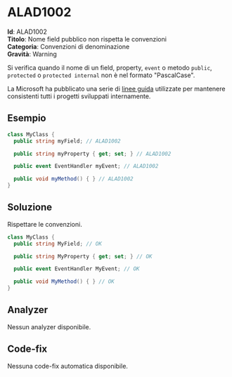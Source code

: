 
# ALAD1002

**Id**: ALAD1002\
**Titolo**: Nome field pubblico non rispetta le convenzioni\
**Categoria**: Convenzioni di denominazione\
**Gravità**: Warning

Si verifica quando il nome di un field, property, `event` o metodo `public`,
`protected` o `protected internal` non è nel formato "PascalCase".

La Microsoft ha pubblicato una serie di
[linee guida](https://learn.microsoft.com/dotnet/csharp/fundamentals/coding-style/coding-conventions)
utilizzate per mantenere consistenti tutti i progetti sviluppati internamente.


## Esempio

```csharp
class MyClass {
  public string myField; // ALAD1002

  public string myProperty { get; set; } // ALAD1002

  public event EventHandler myEvent; // ALAD1002

  public void myMethod() { } // ALAD1002
}
```


## Soluzione

Rispettare le convenzioni.

```csharp
class MyClass {
  public string MyField; // OK

  public string MyProperty { get; set; } // OK

  public event EventHandler MyEvent; // OK

  public void MyMethod() { } // OK
}
```


## Analyzer

Nessun analyzer disponibile.


## Code-fix

Nessuna code-fix automatica disponibile.
